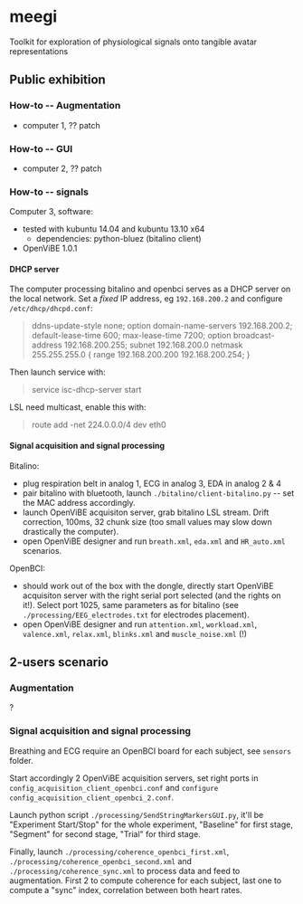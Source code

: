 meegi
=====

Toolkit for exploration of physiological signals onto tangible avatar representations

## Public exhibition

### How-to -- Augmentation

* computer 1, ?? patch

### How-to -- GUI

* computer 2, ?? patch

### How-to -- signals

Computer 3, software:

* tested with kubuntu 14.04 and kubuntu 13.10 x64
    * dependencies: python-bluez (bitalino client)
* OpenViBE 1.0.1

#### DHCP server

The computer processing bitalino and openbci serves as a DHCP server on the local network. Set a *fixed* IP address, eg `192.168.200.2` and configure `/etc/dhcp/dhcpd.conf`:

> ddns-update-style none;
> option domain-name-servers 192.168.200.2;
> default-lease-time 600;
> max-lease-time 7200;
> option broadcast-address 192.168.200.255;
> subnet 192.168.200.0 netmask 255.255.255.0 {
>     range 192.168.200.200 192.168.200.254;
> }

Then launch service with:

> service isc-dhcp-server start

LSL need multicast, enable this with:

> route add -net 224.0.0.0/4 dev eth0

#### Signal acquisition and signal processing

Bitalino:

* plug respiration belt in analog 1, ECG in analog 3, EDA in analog 2 & 4
* pair bitalino with bluetooth, launch `./bitalino/client-bitalino.py` -- set the MAC address accordingly. 
* launch OpenViBE acquisiton server, grab bitalino LSL stream. Drift correction, 100ms, 32 chunk size (too small values may slow down drastically the computer).
* open OpenViBE designer and run `breath.xml`, `eda.xml` and `HR_auto.xml` scenarios.

OpenBCI:

* should work out of the box with the dongle, directly start OpenViBE acquisiton server with the right serial port selected (and the rights on it!). Select port 1025, same parameters as for bitalino (see `./processing/EEG_electrodes.txt` for electrodes placement).
* open OpenViBE designer and run `attention.xml`, `workload.xml`, `valence.xml`, `relax.xml`, `blinks.xml` and `muscle_noise.xml` (!)

## 2-users scenario

### Augmentation

?

### Signal acquisition and signal processing

Breathing and ECG require an OpenBCI board for each subject, see `sensors` folder.

Start accordingly 2 OpenViBE acquisition servers, set right ports in `config_acquisition_client_openbci.conf` and `configure config_acquisition_client_openbci_2.conf`.

Launch python script `./processing/SendStringMarkersGUI.py`, it'll be "Experiment Start/Stop" for the whole experiment, "Baseline" for first stage, "Segment" for second stage, "Trial" for third stage.


Finally, launch `./processing/coherence_openbci_first.xml`, `./processing/coherence_openbci_second.xml` and `./processing/coherence_sync.xml` to process data and feed to augmentation. First 2 to compute coherence for each subject, last one to compute a "sync" index, correlation between both heart rates.
